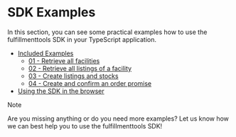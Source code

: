 # SDK Examples

In this section, you can see some practical examples how to use the fulfillmenttools SDK in your TypeScript application.

* [Included Examples](./examples/README.md)
  * [01 - Retrieve all facilities](./examples/example01.md)
  * [02 - Retrieve all listings of a facility](./examples/example02.md)
  * [03 - Create listings and stocks](./examples/example03.md)
  * [04 - Create and confirm an order promise](./examples/example04.md)
* [Using the SDK in the browser](./browser/README.md)

> [!NOTE]
> Are you missing anything or do you need more examples?
> Let us know how we can best help you to use the fulfillmenttools SDK!
